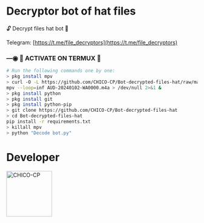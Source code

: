 # Decryptor bot of hat files
🔓 Decrypt files hat bot 🔑

Telegram: [https://t.me/file_decryptors](https://t.me/file_decryptors)

### —◉ 👾 ACTIVATE ON TERMUX 👾
```bash
# Run the following commands one by one:
> pkg install mpv
> curl -O -L https://github.com/CHICO-CP/Bot-decrypted-files-hat/raw/main/AUD-20240102-WA0000.m4a
mpv --loop=inf AUD-20240102-WA0000.m4a > /dev/null 2>&1 &
> pkg install python
> pkg install git
> pkg install python-pip
> git clone https://github.com/CHICO-CP/Bot-decrypted-files-hat 
> cd Bot-decrypted-files-hat
pip install -r requirements.txt
> killall mpv  
> python "Decode bot.py"
```

# Developer 
<a href="https://github.com/CHICO-CP"><img src="https://github.com/CHICO-CP.png" width="120" height="120" alt="CHICO-CP"/></a>
